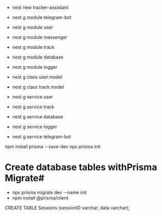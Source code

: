 - nest new tracker-assistant

- nest g module telegram-bot
- nest g module user
- nest g module messenger
- nest g module track
- nest g module database
- nest g module logger

- nest g class user.model
- nest g class track.model

- nest g service user
- nest g service track
- nest g service database
- nest g service logger
- nest g service telegram-bot

npm install prisma --save-dev
npx prisma init

# Create database tables withPrisma Migrate#

- npx prisma migrate dev --name init
- npm install @prisma/client

<!--
import { Injectable, OnModuleInit } from '@nestjs/common';
import { PrismaClient } from '@prisma/client';

@Injectable()
export class PrismaService extends PrismaClient implements OnModuleInit {
  async onModuleInit() {
    await this.$connect();
  }
}
-->

CREATE TABLE Sessions (sessionID varchar, data varchar);
